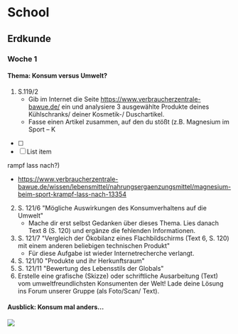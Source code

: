# School
## Erdkunde
### Woche 1
#### Thema: Konsum versus Umwelt?
1. S.119/2
   - Gib im Internet die Seite https://www.verbraucherzentrale-bawue.de/ ein und analysiere 3 ausgewählte Produkte deines Kühlschranks/ deiner Kosmetik-/ Duschartikel.
   - Fasse einen Artikel zusammen, auf den du stößt (z.B. Magnesium im Sport – K
 - [ ] 
 - [ ] List item

rampf lass nach?)
   - https://www.verbraucherzentrale-bawue.de/wissen/lebensmittel/nahrungsergaenzungsmittel/magnesium-beim-sport-krampf-lass-nach-13354
2. S. 121/6 "Mögliche Auswirkungen des Konsumverhaltens auf die Umwelt"
   - Mache dir erst selbst Gedanken über dieses Thema. Lies danach Text 8 (S. 120) und ergänze die fehlenden Informationen.
3. S. 121/7 "Vergleich der Ökobilanz eines Flachbildschirms (Text 6, S. 120) mit einem anderen beliebigen technischen Produkt"
   - Für diese Aufgabe ist wieder Internetrecherche verlangt.
4. S. 121/10 "Produkte und ihr Herkunftsraum"
5. S. 121/11 "Bewertung des Lebensstils der Globals"
6. Erstelle eine grafische (Skizze) oder schriftliche Ausarbeitung (Text) vom umweltfreundlichsten Konsumenten der Welt! Lade deine Lösung ins Forum unserer Gruppe (als Foto/Scan/ Text).

#### Ausblick: Konsum mal anders...
![](https://www.tagesschau.de/multimedia/bilder/corona-malaga-101~_v-videowebl.jpg)
<!--stackedit_data:
eyJoaXN0b3J5IjpbMTIwNzQ1OTk2MF19
-->